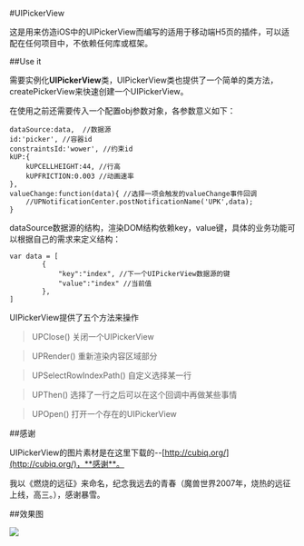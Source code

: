 #UIPickerView

这是用来仿造iOS中的UIPickerView而编写的适用于移动端H5页的插件，可以适配在任何项目中，不依赖任何库或框架。

##Use it

需要实例化**UIPickerView**类，UIPickerView类也提供了一个简单的类方法，createPickerView来快速创建一个UIPickerView。

在使用之前还需要传入一个配置obj参数对象，各参数意义如下：

	dataSource:data,  //数据源
	id:'picker', //容器id
	constraintsId:'wower', //约束id
	kUP:{
		kUPCELLHEIGHT:44, //行高
		kUPFRICTION:0.003 //动画速率
	},
	valueChange:function(data){ //选择一项会触发的valueChange事件回调
		//UPNotificationCenter.postNotificationName('UPK',data);
	}

dataSource数据源的结构，渲染DOM结构依赖key，value键，具体的业务功能可以根据自己的需求来定义结构：

	var data = [
			{
				"key":"index", //下一个UIPickerView数据源的键
				"value":"index" //当前值
			},
	]

UIPickerView提供了五个方法来操作

>UPClose() 关闭一个UIPickerView

>UPRender() 重新渲染内容区域部分

>UPSelectRowIndexPath() 自定义选择某一行

>UPThen() 选择了一行之后可以在这个回调中再做某些事情

>UPOpen() 打开一个存在的UIPickerView

##感谢

UIPickerView的图片素材是在这里下载的--[http://cubiq.org/](http://cubiq.org/)，**感谢**。

我以《燃烧的远征》来命名，纪念我远去的青春（魔兽世界2007年，烧热的远征上线，高三。），感谢暴雪。

##效果图

![](http://websources.qiniudn.com/img/UIPickerView.png)


